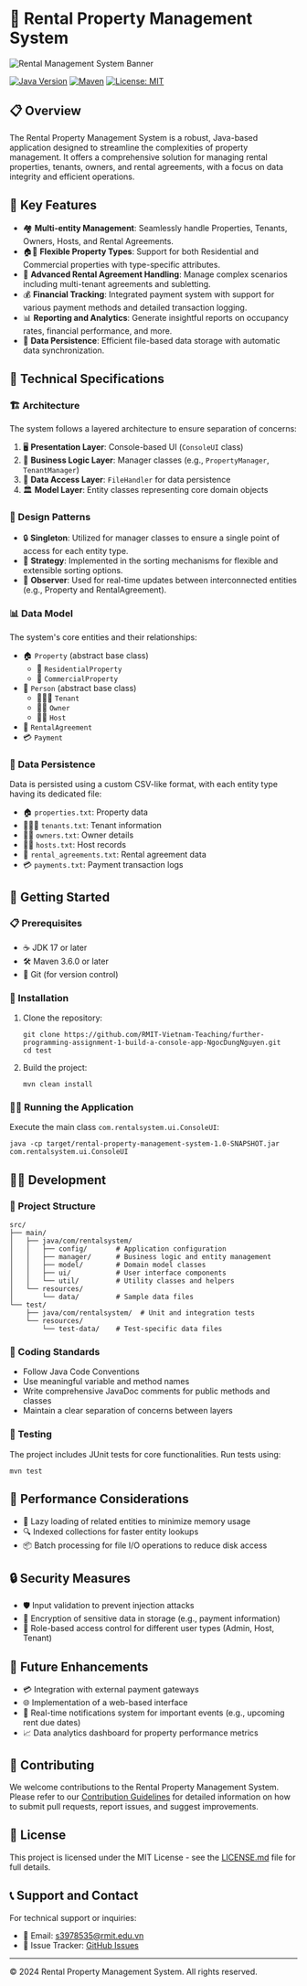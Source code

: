 # 🏢 Rental Property Management System

![Rental Management System Banner](https://via.placeholder.com/1200x300?text=Rental+Property+Management+System)

[![Java Version](https://img.shields.io/badge/Java-17%2B-blue.svg)](https://www.oracle.com/java/technologies/javase/jdk17-archive-downloads.html)
[![Maven](https://img.shields.io/badge/Maven-3.6.0%2B-orange.svg)](https://maven.apache.org/download.cgi)
[![License: MIT](https://img.shields.io/badge/License-MIT-yellow.svg)](https://opensource.org/licenses/MIT)

## 📋 Overview

The Rental Property Management System is a robust, Java-based application designed to streamline the complexities of property management. It offers a comprehensive solution for managing rental properties, tenants, owners, and rental agreements, with a focus on data integrity and efficient operations.

## 🌟 Key Features

- 🏘️ **Multi-entity Management**: Seamlessly handle Properties, Tenants, Owners, Hosts, and Rental Agreements.
- 🏠🏢 **Flexible Property Types**: Support for both Residential and Commercial properties with type-specific attributes.
- 📄 **Advanced Rental Agreement Handling**: Manage complex scenarios including multi-tenant agreements and subletting.
- 💰 **Financial Tracking**: Integrated payment system with support for various payment methods and detailed transaction logging.
- 📊 **Reporting and Analytics**: Generate insightful reports on occupancy rates, financial performance, and more.
- 💾 **Data Persistence**: Efficient file-based data storage with automatic data synchronization.

## 🔧 Technical Specifications

### 🏗️ Architecture

The system follows a layered architecture to ensure separation of concerns:

1. 🖥️ **Presentation Layer**: Console-based UI (`ConsoleUI` class)
2. 🧠 **Business Logic Layer**: Manager classes (e.g., `PropertyManager`, `TenantManager`)
3. 💽 **Data Access Layer**: `FileHandler` for data persistence
4. 🏛️ **Model Layer**: Entity classes representing core domain objects

### 🎨 Design Patterns

- 🔒 **Singleton**: Utilized for manager classes to ensure a single point of access for each entity type.
- 🔀 **Strategy**: Implemented in the sorting mechanisms for flexible and extensible sorting options.
- 👀 **Observer**: Used for real-time updates between interconnected entities (e.g., Property and RentalAgreement).

### 📊 Data Model

The system's core entities and their relationships:

- 🏠 `Property` (abstract base class)
   - 🏡 `ResidentialProperty`
   - 🏢 `CommercialProperty`
- 👤 `Person` (abstract base class)
   - 🧑‍🤝‍🧑 `Tenant`
   - 👨‍💼 `Owner`
   - 🧑‍🔧 `Host`
- 📜 `RentalAgreement`
- 💳 `Payment`

### 💾 Data Persistence

Data is persisted using a custom CSV-like format, with each entity type having its dedicated file:

- 🏠 `properties.txt`: Property data
- 🧑‍🤝‍🧑 `tenants.txt`: Tenant information
- 👨‍💼 `owners.txt`: Owner details
- 🧑‍🔧 `hosts.txt`: Host records
- 📜 `rental_agreements.txt`: Rental agreement data
- 💳 `payments.txt`: Payment transaction logs

## 🚀 Getting Started

### 📋 Prerequisites

- ☕ JDK 17 or later
- 🛠️ Maven 3.6.0 or later
- 🐙 Git (for version control)

### 🔧 Installation

1. Clone the repository:
   ```
   git clone https://github.com/RMIT-Vietnam-Teaching/further-programming-assignment-1-build-a-console-app-NgocDungNguyen.git
   cd test
   ```

2. Build the project:
   ```
   mvn clean install
   ```

### 🏃‍♂️ Running the Application

Execute the main class `com.rentalsystem.ui.ConsoleUI`:

```
java -cp target/rental-property-management-system-1.0-SNAPSHOT.jar com.rentalsystem.ui.ConsoleUI
```

## 👨‍💻 Development

### 📁 Project Structure

```
src/
├── main/
│   ├── java/com/rentalsystem/
│   │   ├── config/       # Application configuration
│   │   ├── manager/      # Business logic and entity management
│   │   ├── model/        # Domain model classes
│   │   ├── ui/           # User interface components
│   │   └── util/         # Utility classes and helpers
│   └── resources/
│       └── data/         # Sample data files
└── test/
    ├── java/com/rentalsystem/  # Unit and integration tests
    └── resources/
        └── test-data/    # Test-specific data files
```

### 📏 Coding Standards

- Follow Java Code Conventions
- Use meaningful variable and method names
- Write comprehensive JavaDoc comments for public methods and classes
- Maintain a clear separation of concerns between layers

### 🧪 Testing

The project includes JUnit tests for core functionalities. Run tests using:

```
mvn test
```

## 🚀 Performance Considerations

- 🐌 Lazy loading of related entities to minimize memory usage
- 🔍 Indexed collections for faster entity lookups
- 📦 Batch processing for file I/O operations to reduce disk access

## 🔒 Security Measures

- 🛡️ Input validation to prevent injection attacks
- 🔐 Encryption of sensitive data in storage (e.g., payment information)
- 🔑 Role-based access control for different user types (Admin, Host, Tenant)

## 🔮 Future Enhancements

- 💳 Integration with external payment gateways
- 🌐 Implementation of a web-based interface
- 🔔 Real-time notifications system for important events (e.g., upcoming rent due dates)
- 📈 Data analytics dashboard for property performance metrics

## 🤝 Contributing

We welcome contributions to the Rental Property Management System. Please refer to our [Contribution Guidelines](CONTRIBUTING.md) for detailed information on how to submit pull requests, report issues, and suggest improvements.

## 📄 License

This project is licensed under the MIT License - see the [LICENSE.md](LICENSE.md) file for full details.

## 📞 Support and Contact

For technical support or inquiries:

- 📧 Email: s3978535@rmit.edu.vn
- 🐛 Issue Tracker: [GitHub Issues](https://github.com/RMIT-Vietnam-Teaching/further-programming-assignment-1-build-a-console-app-NgocDungNguyen.git)

---

© 2024 Rental Property Management System. All rights reserved.